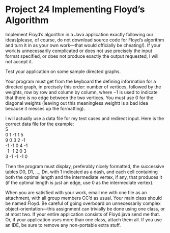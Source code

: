 # Project 24 Implementing Floyd’s Algorithm

Implement Floyd’s algorithm in a Java application exactly following our ideas(please, of course, do not download source code for Floyd’s algorithm and turn it in as your own work—that would officially be cheating!). If your work is unnecessarily complicated or does not use precisely the input format specified, or does not produce exactly the output requested, I will not accept it.

Test your application on some sample directed graphs.

Your program must get from the keyboard the defining information for a directed graph, in precisely this order: number of vertices, followed by the weights, row by row and column by column, where −1 is used to indicate that there is no edge between the two vertices. You must use 0 for the diagonal weights (leaving out this meaningless weightt is a bad idea because it messes up the formatting).

I will actually use a data file for my test cases and redirect input. Here is the correct data file for the example:  
5  
0 1 -1 1 5  
9 0 3 2 -1  
-1 -1 0 4 -1  
-1 -1 2 0 3  
3 -1 -1 -1 0

Then the program must display, preferably nicely formatted, the successive tables D0, D1, ..., Dn, with 1 indicated as a dash, and each cell containing both the optimal length and the intermediate vertex, if any, that produces it (if the optimal length is just an edge, use 0 as the intermediate vertex).

When you are satisfied with your work, email me with one file as an attachment, with all group members CC’d as usual.
Your main class should be named Floyd. Be careful of going overboard on unnecessarily
complex object-orientation—this assignment can trivially be done using one class, or at
most two.
If your entire application consists of Floyd.java send me that. Or, if your application
uses more than one class, attach them all. If you use an IDE, be sure to remove any
non-portable extra stuff.
